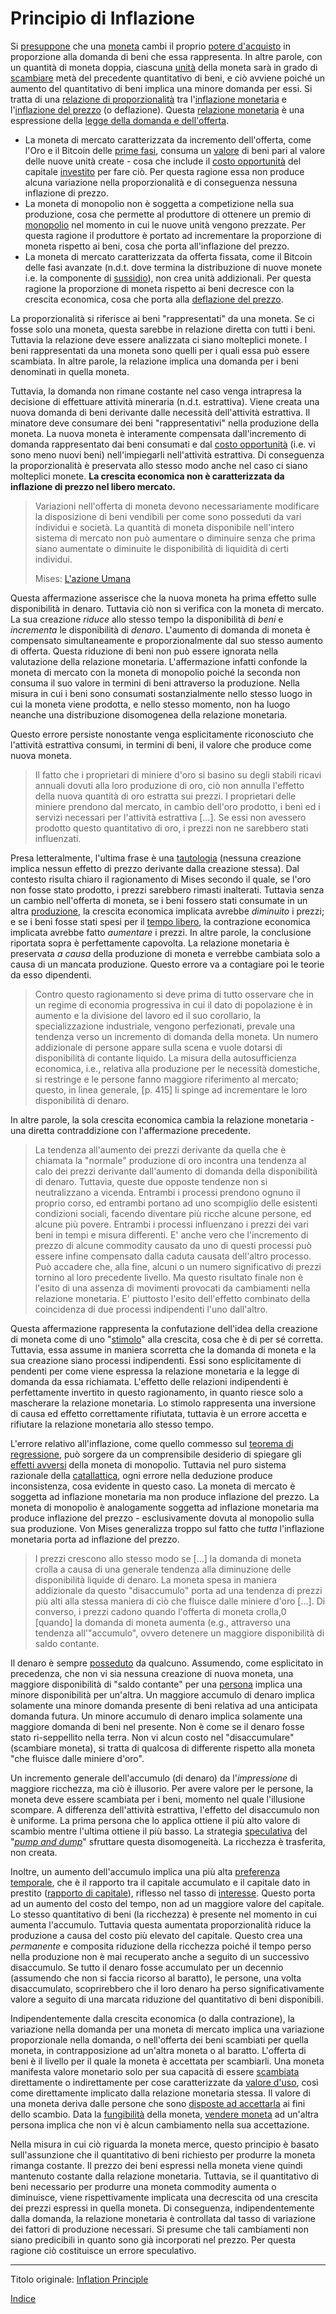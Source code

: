 # Principio di Inflazione



Si [presuppone](https://mises.org/library/man-economy-and-state-power-and-market/html/p/1107) che una [moneta](ch005-money-taxonomy.md) cambi il proprio [potere d'acquisto](https://it.wikipedia.org/wiki/Potere_d%27acquisto) in proporzione alla domanda di beni che essa rappresenta. In altre parole, con un quantità di moneta doppia, ciascuna [unità](ch101-glossary.md#) della moneta sarà in grado di [scambiare](ch101-glossary.md#scambio) metà del precedente quantitativo di beni, e ciò avviene poiché un aumento del quantitativo di beni implica una minore domanda per essi. Si tratta di una [relazione di proporzionalità](https://it.wikipedia.org/wiki/Proporzionalit%C3%A0_(matematica)) tra l'[inflazione monetaria](https://en.wikipedia.org/wiki/Monetary_inflation) e l'[inflazione del prezzo](https://it.wikipedia.org/wiki/Inflazione) (o deflazione). Questa [relazione monetaria](https://mises.org/library/human-action-0/html/pp/778) è una espressione della [legge della domanda e dell'offerta](https://it.wikipedia.org/wiki/Domanda_e_offerta).

- La moneta di mercato caratterizzata da incremento dell'offerta, come l'Oro e il Bitcoin delle [prime fasi](ch101-glossary.md#sussidio-subsidy), consuma un [valore](ch101-glossary.md#valore) di beni pari al valore delle nuove unità create - cosa che include il [costo opportunità](https://it.wikipedia.org/wiki/Costo_opportunit%C3%A0) del capitale [investito](ch101-glossary.md#dare-in-prestito---investire) per fare ciò. Per questa ragione essa non produce alcuna variazione nella proporzionalità e di conseguenza nessuna inflazione di prezzo.
- La moneta di monopolio non è soggetta a competizione nella sua produzione, cosa che permette al produttore di ottenere un premio di [monopolio](https://mises.org/library/man-economy-and-state-power-and-market/html/pp/1054) nel momento in cui le nuove unità vengono prezzate. Per questa ragione il produttore è portato ad incrementare la proporzione di moneta rispetto ai beni, cosa che porta all'inflazione del prezzo.
- La moneta di mercato caratterizzata da offerta fissata, come il Bitcoin delle fasi avanzate (n.d.t. dove termina la distribuzione di nuove monete i.e. la componente di [sussidio](ch101-glossary.md#sussiodio-subsidy)), non crea unità addizionali. Per questa ragione la proporzione di moneta rispetto ai beni decresce con la crescita economica, cosa che porta alla [deflazione del prezzo](https://en.wikipedia.org/wiki/Deflation).  

La proporzionalità si riferisce ai beni "rappresentati" da una moneta. Se ci fosse solo una moneta, questa sarebbe in relazione diretta con tutti i beni. Tuttavia la relazione deve essere analizzata ci siano molteplici monete. I beni rappresentati da una moneta sono quelli per i quali essa può essere scambiata. In altre parole, la relazione implica una domanda per i beni denominati in quella moneta.

Tuttavia, la domanda non rimane costante nel caso venga intrapresa la decisione di effettuare attività mineraria (n.d.t. estrattiva). Viene creata una nuova domanda di beni derivante dalle necessità dell'attività estrattiva. Il minatore deve consumare dei beni "rappresentativi" nella produzione della moneta. La nuova moneta è interamente compensata dall'incremento di domanda rappresentato dai beni consumati e dal [costo opportunità](https://it.wikipedia.org/wiki/Costo_opportunit%C3%A0) (i.e. vi sono meno nuovi beni) nell'impiegarli nell'attività estrattiva. Di conseguenza la proporzionalità è preservata allo stesso modo anche nel caso ci siano molteplici monete. **La crescita economica non è caratterizzata da inflazione di prezzo nel libero mercato.**

> Variazioni nell'offerta di moneta devono necessariamente modificare la disposizione di beni vendibili per come sono posseduti da vari individui e società. La quantità di moneta disponibile nell'intero sistema di mercato non può aumentare o diminuire senza che prima siano aumentate o diminuite le disponibilità di liquidità di certi individui.
>
> Mises: [L'azione Umana](https://mises.org/library/human-action-0/html/pp/778)

Questa affermazione asserisce che la nuova moneta ha prima effetto sulle disponibilità in denaro. Tuttavia ciò non si verifica con la moneta di mercato. La sua creazione _riduce_ allo stesso tempo la disponibilità di _beni_ e _incrementa_ le disponibilità di _denaro_. L'aumento di domanda di moneta è compensato simultaneamente e proporzionalmente dal suo stesso aumento di offerta. Questa riduzione di beni non può essere ignorata nella valutazione della relazione monetaria. L'affermazione infatti confonde la moneta di mercato con la moneta di monopolio poiché la seconda non consuma il suo valore in termini di beni attraverso la produzione. Nella misura in cui i beni sono consumati sostanzialmente nello stesso luogo in cui la moneta viene prodotta, e nello stesso momento, non ha luogo neanche una distribuzione disomogenea della relazione monetaria.

Questo errore persiste nonostante venga esplicitamente riconosciuto che l'attività estrattiva consumi, in termini di beni, il valore che produce come nuova moneta.

>  Il fatto che i proprietari di miniere d'oro si basino su degli stabili ricavi annuali dovuti alla loro produzione di oro, ciò non annulla l'effetto della nuova quantità di oro estratta sui prezzi. I proprietari delle miniere prendono dal mercato, in cambio dell'oro prodotto, i beni ed i servizi necessari per l'attività estrattiva [...]. Se essi non avessero prodotto questo quantitativo di oro, i prezzi non ne sarebbero stati influenzati.

Presa letteralmente, l'ultima frase è una [tautologia](https://it.wikipedia.org/wiki/Tautologia) (nessuna creazione implica nessun effetto di prezzo derivante dalla creazione stessa). Dal contesto risulta chiaro il ragionamento di Mises secondo il quale, se l'oro non fosse stato prodotto, i prezzi sarebbero rimasti inalterati. Tuttavia senza un cambio nell'offerta di moneta, se i beni fossero stati consumate in un altra [produzione](), la crescita economica implicata avrebbe _diminuito_ i prezzi; e se i beni fosse stati spesi per il [tempo libero](), la contrazione economica implicata avrebbe fatto _aumentare_ i prezzi. In altre parole, la conclusione riportata sopra è perfettamente capovolta. La relazione monetaria è preservata _a causa_ della produzione di moneta e verrebbe cambiata solo a causa di un mancata produzione. Questo errore va a contagiare poi le teorie da esso dipendenti.

> Contro questo ragionamento si deve prima di tutto osservare che in un regime di economia progressiva in cui il dato di popolazione è in aumento e la divisione del lavoro ed il suo corollario, la specializzazione industriale, vengono perfezionati, prevale una tendenza verso un incremento di domanda della moneta. Un numero addizionale di persone appare sulla scena e vuole dotarsi di disponibilità di contante liquido. La misura della autosufficienza economica, i.e., relativa alla produzione per le necessità domestiche, si restringe e le persone fanno maggiore riferimento al mercato; questo, in linea generale, [p. 415] li spinge ad incrementare le loro disponibilità di denaro.

In altre parole, la sola crescita economica cambia la relazione monetaria - una diretta contraddizione con l'affermazione precedente.

> La tendenza all'aumento dei prezzi derivante da quella che è chiamata la "normale" produzione di oro incontra una tendenza al calo dei prezzi derivante dall'aumento di domanda della disponibilità di denaro. Tuttavia, queste due opposte tendenze non si neutralizzano a vicenda. Entrambi i processi prendono ognuno il proprio corso, ed entrambi portano ad uno scompiglio delle esistenti condizioni sociali, facendo diventare più ricche alcune persone, ed alcune più povere. Entrambi i processi influenzano i prezzi dei vari beni in tempi e misura differenti. E' anche vero che l'incremento di prezzo di alcune commodity causato da uno di questi processi può essere infine compensato dalla caduta causata dell'altro processo. Può accadere che, alla fine, alcuni o un numero significativo di prezzi tornino al loro precedente livello. Ma questo risultato finale non è l'esito di una assenza di movimenti provocati da cambiamenti nella relazione monetaria. E' piuttosto l'esito dell'effetto combinato della coincidenza di due processi indipendenti l'uno dall'altro.

Questa affermazione rappresenta la confutazione dell'idea della creazione di moneta come di uno "[stimolo](https://it.wikipedia.org/wiki/Stimulus)" alla crescita, cosa che è di per sé corretta. Tuttavia, essa assume in maniera scorretta che la domanda di moneta e la sua creazione siano processi indipendenti. Essi sono esplicitamente di pendenti per come viene espressa la relazione monetaria e la legge di domanda da essa richiamata. L'effetto delle relazioni indipendenti è perfettamente invertito in questo ragionamento, in quanto riesce solo a mascherare la relazione monetaria. Lo stimolo rappresenta una inversione di causa ed effetto correttamente rifiutata, tuttavia è un errore accetta e rifiutare la relazione monetaria allo stesso tempo.

L'errore relativo all'inflazione, come quello commesso sul [teorema di regressione](ch074-regression-fallacy.md), può sorgere da un comprensibile desiderio di spiegare gli [effetti avversi](https://it.wikipedia.org/wiki/Signoraggio) della moneta di monopolio. Tuttavia nel puro sistema razionale della [catallattica](https://treccani.it/vocabolario/catallattica/), ogni errore nella deduzione produce inconsistenza, cosa evidente in questo caso. La moneta di mercato è soggetta ad inflazione monetaria ma non produce inflazione del prezzo. La moneta di monopolio è analogamente soggetta ad inflazione monetaria ma produce inflazione del prezzo - esclusivamente dovuta al monopolio sulla sua produzione. Von Mises generalizza troppo sul fatto che _tutta_ l'inflazione monetaria porta ad inflazione del prezzo.

> I prezzi crescono allo stesso modo se [...] la domanda di moneta crolla a causa di una generale tendenza alla diminuzione delle disponibilità liquide di denaro. La moneta spesa in maniera addizionale da questo "disaccumulo" porta ad una tendenza di prezzi più alti alla stessa maniera di ciò che fluisce dalle miniere d'oro [...]. Di converso, i prezzi cadono quando l'offerta di moneta crolla,0 [quando] la domanda di moneta aumenta (e.g., attraverso una tendenza all'"accumulo", ovvero detenere un maggiore disponibilità di saldo contante.

Il denaro è sempre [posseduto](ch101-glossary.md#proprietario) da qualcuno. Assumendo, come esplicitato in precedenza, che non vi sia nessuna creazione di nuova moneta, una maggiore disponibilità di "saldo contante" per una [persona](ch101-glossary.md#personsa) implica una minore disponibilità per un'altra. Un maggiore accumulo di denaro implica solamente una minore domanda presente di beni relativa ad una anticipata domanda futura. Un minore accumulo di denaro implica solamente una maggiore domanda di beni nel presente. Non è come se il denaro fosse stato ri-seppellito nella terra. Non vi alcun costo nel "disaccumulare" (scambiare moneta), si tratta di qualcosa di differente rispetto alla moneta "che fluisce dalle miniere d'oro".

Un incremento generale dell'accumulo (di denaro) da l'_impressione_ di maggiore ricchezza, ma ciò è illusorio. Per avere valore per le persone, la moneta deve essere scambiata per i beni, momento nel quale l'illusione scompare. A differenza dell'attività estrattiva, l'effetto del disaccumulo non è uniforme. La prima persona che lo applica ottiene il più alto valore di scambio mentre l'ultima ottiene il più basso. La strategia [speculativa](ch092-speculative-consumption.md) del "[_pump and dump_](https://en.wikipedia.org/wiki/Pump_and_dump)" sfruttare questa disomogeneità. La ricchezza è trasferita, non creata.

Inoltre, un aumento dell'accumulo implica una più alta [preferenza temporale](ch085-time-preference-fallacy.md), che è il rapporto tra il capitale accumulato e il capitale dato in prestito ([rapporto di capitale](ch091-saving-relation.md)), riflesso nel tasso di [interesse](ch101-glossary.md#interesse). Questo porta ad un aumento del costo del tempo, non ad un maggiore valore del capitale. Lo stesso quantitativo di beni (la ricchezza) è presente nel momento in cui aumenta l'accumulo. Tuttavia questa aumentata proporzionalità riduce la produzione a causa del costo più elevato del capitale. Questo crea una _permanente_ e composita riduzione della ricchezza poiché il tempo perso nella produzione non è mai recuperato anche a seguito di un successivo disaccumulo. Se tutto il denaro fosse accumulato per un decennio (assumendo che non si faccia ricorso al baratto), le persone, una volta disaccumulato, scoprirebbero che il loro denaro ha perso significativamente valore a seguito di una marcata riduzione del quantitativo di beni disponibili.

Indipendentemente dalla crescita economica (o dalla contrazione), la variazione nella domanda per una moneta di mercato implica una variazione proporzionale nella domanda, o nell'offerta dei beni scambiati per quella moneta, in contrapposizione ad un'altra moneta o al baratto. L'offerta di beni è il livello per il quale la moneta è accettata per scambiarli. Una moneta manifesta valore monetario solo per sua capacità di essere [scambiata](ch101-glossary.md#scambio-di-unità) direttamente o indirettamente per cose caratterizzate da [valore d'uso](https://en.wikipedia.org/wiki/Use_value), così come direttamente implicato dalla relazione monetaria stessa. Il valore di una moneta deriva dalle persone che sono [disposte ad accettarla](ch101-glossary.md#economia) ai fini dello scambio. Data la [fungibilità](https://en.wikipedia.org/wiki/Fungibility) della moneta, [vendere moneta](ch049-dumping-fallacy.md) ad un'altra persona implica che non vi è alcun cambiamento nella sua accettazione.

Nella misura in cui ciò riguarda la moneta merce, questo principio è basato sull'assunzione che il quantitativo di beni richiesto per produrre la moneta rimanga costante. Il prezzo dei beni espressi nella moneta viene quindi mantenuto costante dalla relazione monetaria. Tuttavia, se il quantitativo di beni necessario per produrre una moneta commodity aumenta o diminuisce, viene rispettivamente implicata una decrescita od una crescita dei prezzi espressi in quella moneta. Di conseguenza, indipendentemente dalla domanda, la relazione monetaria è controllata dal tasso di variazione dei fattori di produzione necessari. Si presume che tali cambiamenti non siano predicibili in quanto sono già incorporati nel prezzo. Per questa ragione ciò costituisce un errore speculativo.

---------
Titolo originale: [Inflation Principle](https://github.com/libbitcoin/libbitcoin-system/wiki/Inflation-Principle)

[Indice](/README.md)